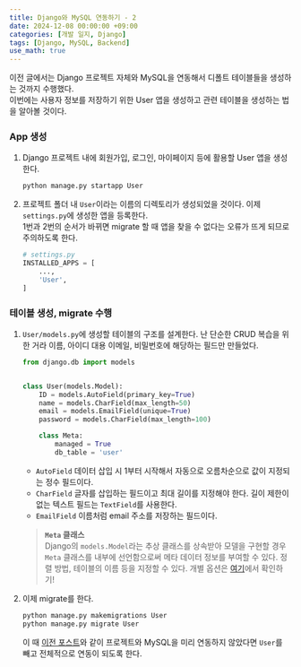 ```yaml
---
title: Django와 MySQL 연동하기 - 2
date: 2024-12-08 00:00:00 +09:00
categories: [개발 일지, Django]
tags: [Django, MySQL, Backend]
use_math: true
---
```


이전 글에서는 Django 프로젝트 자체와 MySQL을 연동해서 디폴트 테이블들을 생성하는 것까지 수행했다.  
이번에는 사용자 정보를 저장하기 위한 User 앱을 생성하고 관련 테이블을 생성하는 법을 알아볼 것이다.  

### App 생성  
1. Django 프로젝트 내에 회원가입, 로그인, 마이페이지 등에 활용할 User 앱을 생성한다.  
    ```bash
    python manage.py startapp User
    ```

2. 프로젝트 폴더 내 `User`이라는 이름의 디렉토리가 생성되었을 것이다. 이제 `settings.py`에 생성한 앱을 등록한다.  
1번과 2번의 순서가 바뀌면 migrate 할 때 앱을 찾을 수 없다는 오류가 뜨게 되므로 주의하도록 한다.
    ```python
    # settings.py
    INSTALLED_APPS = [
        ...,
        'User',
    ]
    ```

### 테이블 생성, migrate 수행
1. `User/models.py`에 생성할 테이블의 구조를 설계한다. 난 단순한 CRUD 복습을 위한 거라 이름, 아이디 대용 이메일, 비밀번호에 해당하는 필드만 만들었다.  
    ```python
    from django.db import models


    class User(models.Model):
        ID = models.AutoField(primary_key=True)
        name = models.CharField(max_length=50)
        email = models.EmailField(unique=True)
        password = models.CharField(max_length=100)

        class Meta:
            managed = True
            db_table = 'user'
    ```

    - `AutoField` 데이터 삽입 시 1부터 시작해서 자동으로 오름차순으로 값이 지정되는 정수 필드이다.
    - `CharField` 글자를 삽입하는 필드이고 최대 길이를 지정해야 한다. 길이 제한이 없는 텍스트 필드는 `TextField`를 사용한다.
    - `EmailField` 이름처럼 email 주소를 저장하는 필드이다.

    > **`Meta` 클래스**  
    Django의 `models.Model`라는 추상 클래스를 상속받아 모델을 구현할 경우 `Meta` 클래스를 내부에 선언함으로써 메타 데이터 정보를 부여할 수 있다. 정렬 방법, 테이블의 이름 등을 지정할 수 있다. 개별 옵션은 [여기](https://docs.djangoproject.com/en/5.1/ref/models/options/)에서 확인하기!

2. 이제 migrate를 한다.
    ```bash
    python manage.py makemigrations User
    python manage.py migrate User
    ```
    이 때 [이전 포스트](https://ocean010315.github.io/posts/django-mysql-1/)와 같이 프로젝트와 MySQL을 미리 연동하지 않았다면 `User`를 빼고 전체적으로 연동이 되도록 한다.